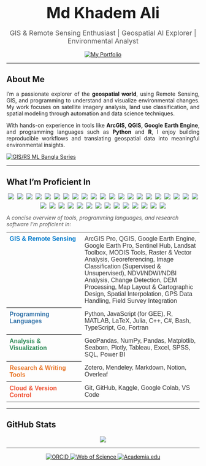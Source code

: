 <h1 align="center" style="font-size:2.5rem; margin-bottom:8px;">Md Khadem Ali</h1>

<p align="center" style="font-size:1.1rem; color:#555; margin-bottom:16px;">
  GIS & Remote Sensing Enthusiast | Geospatial AI Explorer | Environmental Analyst
</p>

<p align="center">
  <a href="https://www.khademali.com" target="_blank" rel="noopener noreferrer">
    <img 
      src="https://img.shields.io/badge/-My%20Portfolio-0A66C2?style=flat&logo=read-the-docs&logoColor=white&height=18&radius=12" 
      alt="My Portfolio" 
    />
  </a>
</p>

---
## About Me

<div align="justify">

I’m a passionate explorer of the **geospatial world**, using Remote Sensing, GIS, and programming to understand and visualize environmental changes. My work focuses on satellite imagery analysis, land use classification, and spatial modeling through automation and data science techniques.

With hands-on experience in tools like **ArcGIS, QGIS, Google Earth Engine**, and programming languages such as **Python** and **R**, I enjoy building reproducible workflows and translating geospatial data into meaningful environmental insights.

</div>


<a href="https://github.com/mdkhademali/gis-rs-ml-bangla-series" target="_blank" rel="noopener noreferrer">
  <img 
    src="https://img.shields.io/badge/-GIS%2FRS%20ML%20Bangla-181717?style=flat&logo=github&logoColor=white&height=18&radius=12" 
    alt="GIS/RS ML Bangla Series" 
  />
</a>

---

<h2>What I’m Proficient In</h2>

<!-- Badges Section -->
<div style="display:flex; flex-wrap:wrap; gap:8px; justify-content:center; margin-bottom:15px;">
  <!-- Core GIS / RS Tools -->
  <img src="https://img.shields.io/badge/GIS-00BFFF?style=flat&logo=databricks&logoColor=white&height=25" />
  <img src="https://img.shields.io/badge/Remote%20Sensing-0057A0?style=flat&logo=satellite&logoColor=white&height=25" />
  <img src="https://img.shields.io/badge/ArcGIS%20Pro-007ACC?style=flat&logo=arcgis&logoColor=white&height=25" />
  <img src="https://img.shields.io/badge/QGIS-A3C93A?style=flat&logo=qgis&logoColor=white&height=25" />
  <img src="https://img.shields.io/badge/Google%20Earth%20Engine-4285F4?style=flat&logo=googleearth&logoColor=white&height=25" />
  <img src="https://img.shields.io/badge/PostGIS-2E8B57?style=flat&logo=postgresql&logoColor=white&height=25" />

  <!-- Programming & Scripting -->
  <img src="https://img.shields.io/badge/Python-3776AB?style=flat&logo=python&logoColor=white&height=25" />
  <img src="https://img.shields.io/badge/R-276DC3?style=flat&logo=r&logoColor=white&height=25" />
  <img src="https://img.shields.io/badge/Jupyter-F37626?style=flat&logo=jupyter&logoColor=white&height=25" />
  <img src="https://img.shields.io/badge/MySQL-00618A?style=flat&logo=mysql&logoColor=white&height=25" />
  <img src="https://img.shields.io/badge/Matlab-0076A8?style=flat&logo=mathworks&logoColor=white&height=25" />
  <img src="https://img.shields.io/badge/Go-00ADD8?style=flat&logo=go&logoColor=white&height=25" />
  <img src="https://img.shields.io/badge/Fortran-4D4D4D?style=flat&logo=fortran&logoColor=white&height=25" />
  <img src="https://img.shields.io/badge/C++-00599C?style=flat&logo=c%2B%2B&logoColor=white&height=25" />
  <img src="https://img.shields.io/badge/JavaScript-F7DF1E?style=flat&logo=javascript&logoColor=black&height=25" />
  <img src="https://img.shields.io/badge/TypeScript-3178C6?style=flat&logo=typescript&logoColor=white&height=25" />
  <img src="https://img.shields.io/badge/C%23-239120?style=flat&logo=c-sharp&logoColor=white&height=25" />
  <img src="https://img.shields.io/badge/Julia-9558B2?style=flat&logo=julia&logoColor=white&height=25" />
  <img src="https://img.shields.io/badge/Bash-4EAA25?style=flat&logo=gnu-bash&logoColor=white&height=25" />

  <!-- Analysis & Visualization -->
  <img src="https://img.shields.io/badge/NumPy-013243?style=flat&logo=numpy&logoColor=white&height=25" />
  <img src="https://img.shields.io/badge/Pandas-150458?style=flat&logo=pandas&logoColor=white&height=25" />
  <img src="https://img.shields.io/badge/Plotly-3F4F75?style=flat&logo=plotly&logoColor=white&height=25" />
  <img src="https://img.shields.io/badge/Tableau-E97627?style=flat&logo=tableau&logoColor=white&height=25" />
  <img src="https://img.shields.io/badge/Excel-217346?style=flat&logo=microsoft-excel&logoColor=white&height=25" />
  <img src="https://img.shields.io/badge/SPSS-1F77B4?style=flat&logo=ibm&logoColor=white&height=25" />
  <img src="https://img.shields.io/badge/Power%20BI-F2C811?style=flat&logo=microsoft-powerbi&logoColor=black&height=25" />

  <!-- Research & Writing Tools -->
  <img src="https://img.shields.io/badge/Zotero-B80000?style=flat&logo=zotero&logoColor=white&height=25" />
  <img src="https://img.shields.io/badge/Mendeley-A41E34?style=flat&logo=mendeley&logoColor=white&height=25" />
  <img src="https://img.shields.io/badge/Markdown-4D4D4D?style=flat&logo=markdown&logoColor=white&height=25" />
  <img src="https://img.shields.io/badge/Notion-24292E?style=flat&logo=notion&logoColor=white&height=25" />
  <img src="https://img.shields.io/badge/Overleaf-179C7D?style=flat&logo=overleaf&logoColor=white&height=25" />

  <!-- Cloud & Version Control -->
  <img src="https://img.shields.io/badge/Git-F05032?style=flat&logo=git&logoColor=white&height=25" />
  <img src="https://img.shields.io/badge/GitHub-181717?style=flat&logo=github&logoColor=white&height=25" />
  <img src="https://img.shields.io/badge/Kaggle-20BEFF?style=flat&logo=kaggle&logoColor=white&height=25" />
  <img src="https://img.shields.io/badge/Google%20Colab-F9AB00?style=flat&logo=googlecolab&logoColor=white&height=25" />
</div>

<!-- Skills Overview -->
<p style="font-style:italic; color:#555; margin-bottom:12px;">A concise overview of tools, programming languages, and research software I’m proficient in:</p>

<!-- Skills Table -->
<table style="width:100%; border-collapse:collapse; font-family:Arial, sans-serif; margin-top:5px;">
  <tr>
    <th align="left" style="padding:8px; vertical-align:top; width:180px; color:#007ACC;">GIS & Remote Sensing</th>
    <td style="padding:8px; vertical-align:top; color:#333;">
      ArcGIS Pro, QGIS, Google Earth Engine, Google Earth Pro, Sentinel Hub, Landsat Toolbox, MODIS Tools, Raster & Vector Analysis, Georeferencing, Image Classification (Supervised & Unsupervised), NDVI/NDWI/NDBI Analysis, Change Detection, DEM Processing, Map Layout & Cartographic Design, Spatial Interpolation, GPS Data Handling, Field Survey Integration
    </td>
  </tr>
  <tr>
    <th align="left" style="padding:8px; vertical-align:top; color:#3776AB;">Programming Languages</th>
    <td style="padding:8px; vertical-align:top; color:#333;">Python, JavaScript (for GEE), R, MATLAB, LaTeX, Julia, C++, C#, Bash, TypeScript, Go, Fortran</td>
  </tr>
  <tr>
    <th align="left" style="padding:8px; vertical-align:top; color:#2E8B57;">Analysis & Visualization</th>
    <td style="padding:8px; vertical-align:top; color:#333;">
      GeoPandas, NumPy, Pandas, Matplotlib, Seaborn, Plotly, Tableau, Excel, SPSS, SQL, Power BI
    </td>
  </tr>
  <tr>
    <th align="left" style="padding:8px; vertical-align:top; color:#E97627;">Research & Writing Tools</th>
    <td style="padding:8px; vertical-align:top; color:#333;">
      Zotero, Mendeley, Markdown, Notion, Overleaf
    </td>
  </tr>
  <tr>
    <th align="left" style="padding:8px; vertical-align:top; color:#F05032;">Cloud & Version Control</th>
    <td style="padding:8px; vertical-align:top; color:#333;">
      Git, GitHub, Kaggle, Google Colab, VS Code
    </td>
  </tr>
</table>

---

## GitHub Stats

<p align="center">
  <img src="https://github-readme-stats.vercel.app/api/top-langs/?username=mdkhademali&layout=compact&langs_count=13&theme=radical" />
</p>

---

<p align="center">
  <a href="https://orcid.org/0009-0006-0917-3372" target="_blank" rel="noopener noreferrer">
    <img src="https://img.shields.io/badge/-A6CE39?style=flat&logo=orcid&logoColor=white&rounded=true" alt="ORCID" />
  </a>

  <a href="https://www.webofscience.com/wos/author/record/NZO-2787-2025" target="_blank" rel="noopener noreferrer">
    <img src="https://img.shields.io/badge/-228B22?style=flat&logo=clarivate&logoColor=white&rounded=true" alt="Web of Science" />
  </a>

  <a href="https://graphicspath.academia.edu/mdkhademali" target="_blank" rel="noopener noreferrer">
    <img src="https://img.shields.io/badge/-414141?style=flat&logo=academia&logoColor=white&rounded=true" alt="Academia.edu" />
  </a>
</p>


